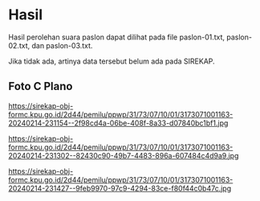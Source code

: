 # Hasil

Hasil perolehan suara paslon dapat dilihat pada file paslon-01.txt, paslon-02.txt, dan paslon-03.txt.

Jika tidak ada, artinya data tersebut belum ada pada SIREKAP.

## Foto C Plano

https://sirekap-obj-formc.kpu.go.id/2d44/pemilu/ppwp/31/73/07/10/01/3173071001163-20240214-231154--2f98cd4a-06be-408f-8a33-d07840bc1bf1.jpg

https://sirekap-obj-formc.kpu.go.id/2d44/pemilu/ppwp/31/73/07/10/01/3173071001163-20240214-231302--82430c90-49b7-4483-896a-607484c4d9a9.jpg

https://sirekap-obj-formc.kpu.go.id/2d44/pemilu/ppwp/31/73/07/10/01/3173071001163-20240214-231427--9feb9970-97c9-4294-83ce-f80f44c0b47c.jpg
